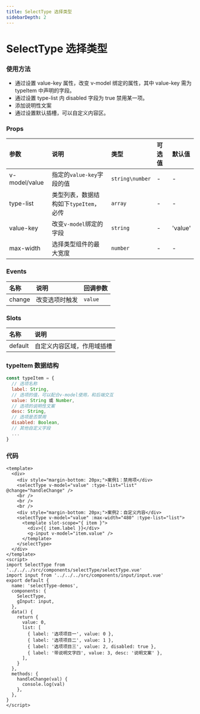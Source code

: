 ```yaml
---
title: SelectType 选择类型
sidebarDepth: 2
---
```


# SelectType 选择类型

### 使用方法

- 通过设置 value-key 属性，改变 v-model 绑定的属性，其中 value-key 需为 typeItem 中声明的字段。
- 通过设置 type-list 内 disabled 字段为 true 禁用某一项。
- 添加说明性文案
- 通过设置默认插槽，可以自定义内容区。

<selectType-demos></selectType-demos>

### Props

| 参数          | 说明                                   | 类型          | 可选值 | 默认值  |
| :------------ | :------------------------------------- | :------------ | :----- | :------ |
| v-model/value | 指定的`value-key`字段的值              | `string\number`| -      | -       |
| type-list     | 类型列表，数据结构如下`typeItem`，必传 | `array`         | -      | -       |
| value-key     | 改变`v-model`绑定的字段                | `string`        | -      | 'value' |
| max-width     | 选择类型组件的最大宽度                | `number`        | -      | - |

### Events

| 名称   | 说明           | 回调参数 |
| :----- | :------------- | :------- |
| change | 改变选项时触发 | `value`  |

### Slots

| 名称    | 说明                       |
| :------ | :------------------------- |
| default | 自定义内容区域，作用域插槽 |

### typeItem 数据结构

```js
const typeItem = {
  // 选项名称
  label: String,
  // 选项的值，可以配合v-model使用，和后端交互
  value: String 或 Number,
  // 选项的说明性文案
  desc: String,
  // 选项是否禁用
  disabled: Boolean,
  // 其他自定义字段
  ...
}
```

### 代码

```
<template>
  <div>
    <div style="margin-bottom: 20px;">案例1：禁用项</div>
    <selectType v-model="value" :type-list="list" @change="handleChange" />
    <br />
    <br />
    <br />
    <div style="margin-bottom: 20px;">案例2：自定义内容</div>
    <selectType v-model="value" :max-width="480" :type-list="list">
      <template slot-scope="{ item }">
        <div>{{ item.label }}</div>
        <g-input v-model="item.value" />
      </template>
    </selectType>
  </div>
</template>
<script>
import SelectType from '../../../src/components/selectType/selectType.vue'
import input from '../../../src/components/input/input.vue'
export default {
  name: 'selectType-demos',
  components: {
    SelectType,
    gInput: input,
  },
  data() {
    return {
      value: 0,
      list: [
        { label: '选项项目一', value: 0 },
        { label: '选项项目二', value: 1 },
        { label: '选项项目三', value: 2, disabled: true },
        { label: '带说明文字四', value: 3, desc: '说明文案' },
      ],
    }
  },
  methods: {
    handleChange(val) {
      console.log(val)
    },
  },
}
</script>

```

